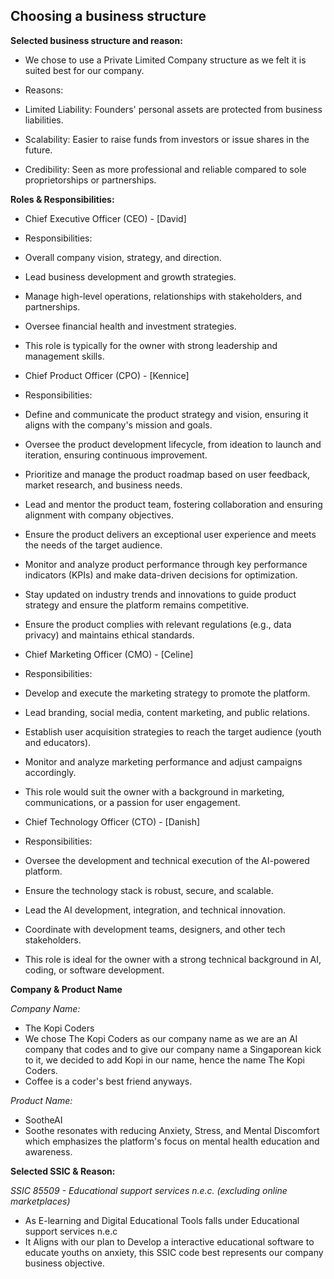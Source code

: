## Choosing a business structure

**Selected business structure and reason:**

- We chose to use a Private Limited Company structure as we felt it is suited best for our company.

- Reasons:
- Limited Liability: Founders' personal assets are protected from business liabilities.
- Scalability: Easier to raise funds from investors or issue shares in the future.
- Credibility: Seen as more professional and reliable compared to sole proprietorships or partnerships.

**Roles & Responsibilities:**

- Chief Executive Officer (CEO) - [David]

- Responsibilities:
- Overall company vision, strategy, and direction.
- Lead business development and growth strategies.
- Manage high-level operations, relationships with stakeholders, and partnerships.
- Oversee financial health and investment strategies.
- This role is typically for the owner with strong leadership and management skills.

- Chief Product Officer (CPO) - [Kennice]

- Responsibilities:
- Define and communicate the product strategy and vision, ensuring it aligns with the company's mission and goals.
- Oversee the product development lifecycle, from ideation to launch and iteration, ensuring continuous improvement.
- Prioritize and manage the product roadmap based on user feedback, market research, and business needs.
- Lead and mentor the product team, fostering collaboration and ensuring alignment with company objectives.
- Ensure the product delivers an exceptional user experience and meets the needs of the target audience.
- Monitor and analyze product performance through key performance indicators (KPIs) and make data-driven decisions for optimization.
- Stay updated on industry trends and innovations to guide product strategy and ensure the platform remains competitive.
- Ensure the product complies with relevant regulations (e.g., data privacy) and maintains ethical standards.

- Chief Marketing Officer (CMO) - [Celine]

- Responsibilities:
- Develop and execute the marketing strategy to promote the platform.
- Lead branding, social media, content marketing, and public relations.
- Establish user acquisition strategies to reach the target audience (youth and educators).
- Monitor and analyze marketing performance and adjust campaigns accordingly.
- This role would suit the owner with a background in marketing, communications, or a passion for user engagement.

- Chief Technology Officer (CTO) - [Danish]

- Responsibilities:
- Oversee the development and technical execution of the AI-powered platform.
- Ensure the technology stack is robust, secure, and scalable.
- Lead the AI development, integration, and technical innovation.
- Coordinate with development teams, designers, and other tech stakeholders.
- This role is ideal for the owner with a strong technical background in AI, coding, or software development.


**Company & Product Name**

*Company Name:*
- The Kopi Coders 
- We chose The Kopi Coders as our company name as we are an AI company that codes and to give our company name a Singaporean kick to it, we decided to add Kopi in our name, hence the name The Kopi Coders.
- Coffee is a coder's best friend anyways.

*Product Name:*
- SootheAI
- Soothe resonates with reducing Anxiety, Stress, and Mental Discomfort which emphasizes the platform's focus on mental health education and awareness.

**Selected SSIC & Reason:**

*SSIC 85509 -  Educational support services n.e.c. (excluding online marketplaces)*
- As E-learning and Digital Educational Tools falls under Educational support services n.e.c
- It Aligns with our plan to Develop a interactive educational software to educate youths on anxiety, this SSIC code best represents our company business objective.